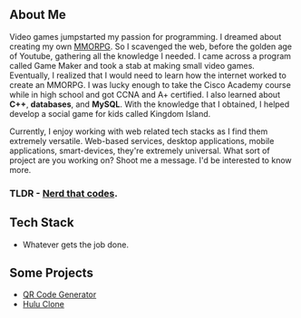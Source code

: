 ## About Me

Video games jumpstarted my passion for programming. I dreamed about creating my own [MMORPG](http://kingdomisland.com). So I scavenged the web, before the golden age of Youtube, gathering all the knowledge I needed. I came across a program called Game Maker and took a stab at making small video games. Eventually, I realized that I would need to learn how the internet worked to create an MMORPG. I was lucky enough to take the Cisco Academy course while in high school and got CCNA and A+ certified. I also learned about **C++**, **databases**, and **MySQL**. With the knowledge that I obtained, I helped develop a social game for kids called Kingdom Island.

Currently, I enjoy working with web related tech stacks as I find them extremely versatile. Web-based services, desktop applications, mobile applications, smart-devices, they're extremely universal. What sort of project are you working on? Shoot me a message. I'd be interested to know more.

### TLDR - [Nerd that codes](https://codecustard.io).

## Tech Stack
- Whatever gets the job done.

## Some Projects
- [QR Code Generator](https://codecustard.io/qrcode)
- [Hulu Clone](https://codecustard.io/portfolio/hulu-clone/)


<!--
**codecustard/codecustard** is a ✨ _special_ ✨ repository because its `README.md` (this file) appears on your GitHub profile.

Here are some ideas to get you started:

- 🔭 I’m currently working on ...
- 🌱 I’m currently learning ...
- 👯 I’m looking to collaborate on ...
- 🤔 I’m looking for help with ...
- 💬 Ask me about ...
- 📫 How to reach me: ...
- 😄 Pronouns: ...
- ⚡ Fun fact: ...
-->
